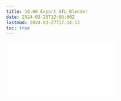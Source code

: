 ```yaml
---
title: 10.06 Export STL Blender
date: 2024-03-28T12:00:00Z
lastmod: 2024-03-27T17:14:13
toc: true
---
```


![Link to included file content](../../../../digital-fabrication/3d-printing/export-stl-blender.md)
